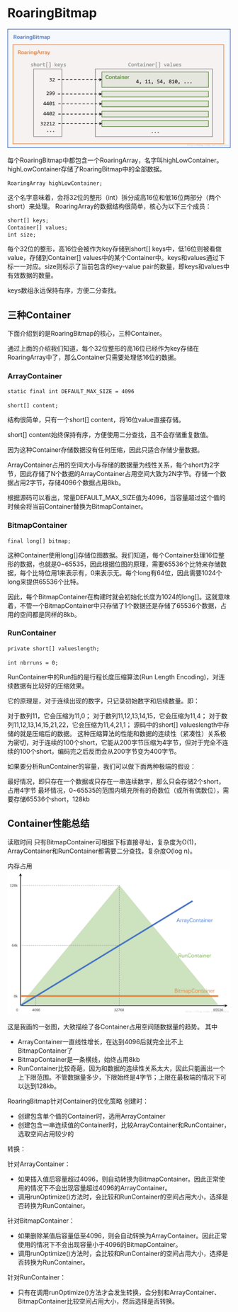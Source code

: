 # RoaringBitmap

![](2020-02-18-17-13-08.png)

每个RoaringBitmap中都包含一个RoaringArray，名字叫highLowContainer。
highLowContainer存储了RoaringBitmap中的全部数据。
```
RoaringArray highLowContainer;
```
这个名字意味着，会将32位的整形（int）拆分成高16位和低16位两部分（两个short）来处理。
RoaringArray的数据结构很简单，核心为以下三个成员：
```
short[] keys;
Container[] values;
int size;
```

每个32位的整形，高16位会被作为key存储到short[] keys中，低16位则被看做value，存储到Container[] values中的某个Container中。keys和values通过下标一一对应。size则标示了当前包含的key-value pair的数量，即keys和values中有效数据的数量。

keys数组永远保持有序，方便二分查找。

## 三种Container
下面介绍到的是RoaringBitmap的核心，三种Container。

通过上面的介绍我们知道，每个32位整形的高16位已经作为key存储在RoaringArray中了，那么Container只需要处理低16位的数据。

### ArrayContainer
```
static final int DEFAULT_MAX_SIZE = 4096

short[] content;
```
结构很简单，只有一个short[] content，将16位value直接存储。

short[] content始终保持有序，方便使用二分查找，且不会存储重复数值。

因为这种Container存储数据没有任何压缩，因此只适合存储少量数据。

ArrayContainer占用的空间大小与存储的数据量为线性关系，每个short为2字节，因此存储了N个数据的ArrayContainer占用空间大致为2N字节。存储一个数据占用2字节，存储4096个数据占用8kb。

根据源码可以看出，常量DEFAULT_MAX_SIZE值为4096，当容量超过这个值的时候会将当前Container替换为BitmapContainer。

### BitmapContainer
```
final long[] bitmap;
```
这种Container使用long[]存储位图数据。我们知道，每个Container处理16位整形的数据，也就是0~65535，因此根据位图的原理，需要65536个比特来存储数据，每个比特位用1来表示有，0来表示无。每个long有64位，因此需要1024个long来提供65536个比特。

因此，每个BitmapContainer在构建时就会初始化长度为1024的long[]。这就意味着，不管一个BitmapContainer中只存储了1个数据还是存储了65536个数据，占用的空间都是同样的8kb。

### RunContainer
```
private short[] valueslength;

int nbrruns = 0;
```
RunContainer中的Run指的是行程长度压缩算法(Run Length Encoding)，对连续数据有比较好的压缩效果。

它的原理是，对于连续出现的数字，只记录初始数字和后续数量。即：

对于数列11，它会压缩为11,0；
对于数列11,12,13,14,15，它会压缩为11,4；
对于数列11,12,13,14,15,21,22，它会压缩为11,4,21,1；
源码中的short[] valueslength中存储的就是压缩后的数据。
这种压缩算法的性能和数据的连续性（紧凑性）关系极为密切，对于连续的100个short，它能从200字节压缩为4字节，但对于完全不连续的100个short，编码完之后反而会从200字节变为400字节。

如果要分析RunContainer的容量，我们可以做下面两种极端的假设：

最好情况，即只存在一个数据或只存在一串连续数字，那么只会存储2个short，占用4字节
最坏情况，0~65535的范围内填充所有的奇数位（或所有偶数位），需要存储65536个short，128kb

## Container性能总结
读取时间
只有BitmapContainer可根据下标直接寻址，复杂度为O(1)，ArrayContainer和RunContainer都需要二分查找，复杂度O(log n)。

内存占用
![](2020-02-18-17-16-44.png)

这是我画的一张图，大致描绘了各Container占用空间随数据量的趋势。
其中
- ArrayContainer一直线性增长，在达到4096后就完全比不上BitmapContainer了
- BitmapContainer是一条横线，始终占用8kb
- RunContainer比较奇葩，因为和数据的连续性关系太大，因此只能画出一个上下限范围。不管数据量多少，下限始终是4字节；上限在最极端的情况下可以达到128kb。

RoaringBitmap针对Container的优化策略
创建时：
- 创建包含单个值的Container时，选用ArrayContainer
- 创建包含一串连续值的Container时，比较ArrayContainer和RunContainer，选取空间占用较少的

转换：

针对ArrayContainer：
- 如果插入值后容量超过4096，则自动转换为BitmapContainer。因此正常使用的情况下不会出现容量超过4096的ArrayContainer。
- 调用runOptimize()方法时，会比较和RunContainer的空间占用大小，选择是否转换为RunContainer。

针对BitmapContainer：
- 如果删除某值后容量低至4096，则会自动转换为ArrayContainer。因此正常使用的情况下不会出现容量小于4096的BitmapContainer。
- 调用runOptimize()方法时，会比较和RunContainer的空间占用大小，选择是否转换为RunContainer。

针对RunContainer：
- 只有在调用runOptimize()方法才会发生转换，会分别和ArrayContainer、BitmapContainer比较空间占用大小，然后选择是否转换。
